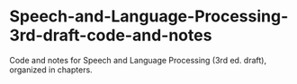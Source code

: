 # Speech-and-Language-Processing-3rd-draft-code-and-notes
Code and notes for Speech and Language Processing (3rd ed. draft), organized in chapters.
